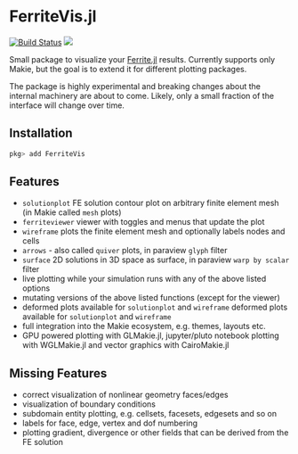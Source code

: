 # FerriteVis.jl

[![Build Status](https://github.com/koehlerson/FerriteVis.jl/workflows/CI/badge.svg)](https://github.com/koehlerson/FerriteVis.jl/actions)
[![][docs-dev-img]][docs-dev-url]

[docs-dev-img]: https://img.shields.io/badge/docs-dev-blue.svg

[docs-dev-url]: http://koehlerson.github.io/FerriteVis.jl/dev/

Small package to visualize your [Ferrite.jl](https://github.com/Ferrite-FEM/Ferrite.jl) results. Currently supports only Makie,
but the goal is to extend it for different plotting packages.

The package is highly experimental and breaking changes about the internal machinery are about to come.
Likely, only a small fraction of the interface will change over time.

## Installation

```julia
pkg> add FerriteVis
```


## Features

- `solutionplot` FE solution contour plot on arbitrary finite element mesh (in Makie called `mesh` plots)
- `ferriteviewer` viewer with toggles and menus that update the plot
- `wireframe` plots the finite element mesh and optionally labels nodes and cells
- `arrows` - also called `quiver` plots, in paraview `glyph` filter
- `surface` 2D solutions in 3D space as surface, in paraview `warp by scalar` filter
- live plotting while your simulation runs with any of the above listed options
- mutating versions of the above listed functions (except for the viewer)
- deformed plots available for `solutionplot` and `wireframe` deformed plots available for `solutionplot` and `wireframe` 
- full integration into the Makie ecosystem, e.g. themes, layouts etc. 
- GPU powered plotting with GLMakie.jl, jupyter/pluto notebook plotting with WGLMakie.jl and vector graphics with CairoMakie.jl

## Missing Features

- correct visualization of nonlinear geometry faces/edges
- visualization of boundary conditions
- subdomain entity plotting, e.g. cellsets, facesets, edgesets and so on
- labels for face, edge, vertex and dof numbering
- plotting gradient, divergence or other fields that can be derived from the FE solution
